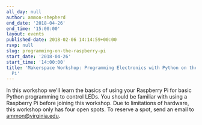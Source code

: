 ```yaml
---
all_day: null
author: ammon-shepherd
end_date: '2018-04-26'
end_time: '15:00:00'
layout: events
published-date: 2018-02-06 14:14:59+00:00
rsvp: null
slug: programming-on-the-raspberry-pi
start_date: '2018-04-26'
start_time: '14:00:00'
title: 'Makerspace Workshop: Programming Electronics with Python on the Raspberry
  Pi'
---
```


In this workshop we'll learn the basics of using your Raspberry Pi for basic Python programming to control LEDs. You should be familiar with using a Raspberry Pi before joining this workshop. Due to limitations of hardware, this workshop only has four open spots. To reserve a spot, send an email to ammon@virginia.edu.

